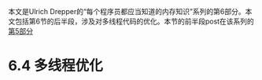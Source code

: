 本文是Ulrich Drepper的“每个程序员都应当知道的内存知识”系列的第6部分。本文包括第6节的后半段，涉及对多线程代码的优化。本节的前半段post在该系列的[第5部分]()
# 6.4 多线程优化 #

